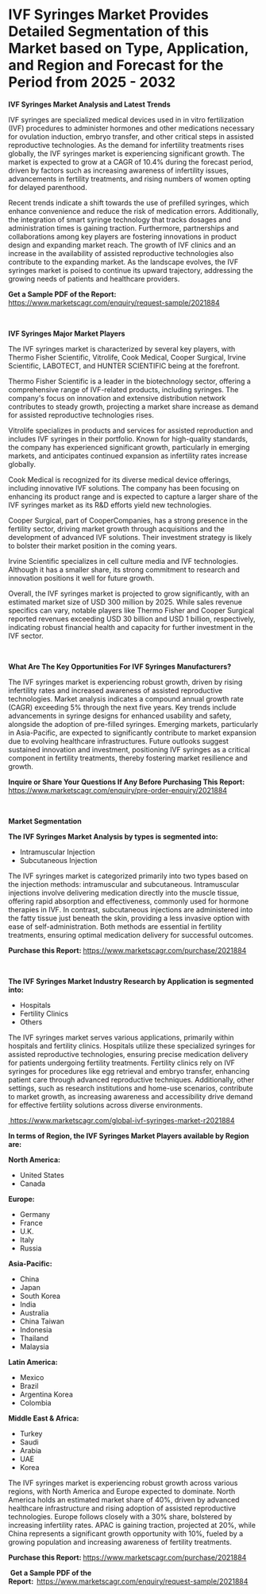 <p><h1>IVF Syringes Market Provides Detailed Segmentation of this Market based on Type, Application, and Region and Forecast for the Period from 2025 - 2032</h1></p><p><strong>IVF Syringes Market Analysis and Latest Trends</strong></p>
<p><p>IVF syringes are specialized medical devices used in in vitro fertilization (IVF) procedures to administer hormones and other medications necessary for ovulation induction, embryo transfer, and other critical steps in assisted reproductive technologies. As the demand for infertility treatments rises globally, the IVF syringes market is experiencing significant growth. The market is expected to grow at a CAGR of 10.4% during the forecast period, driven by factors such as increasing awareness of infertility issues, advancements in fertility treatments, and rising numbers of women opting for delayed parenthood.</p><p>Recent trends indicate a shift towards the use of prefilled syringes, which enhance convenience and reduce the risk of medication errors. Additionally, the integration of smart syringe technology that tracks dosages and administration times is gaining traction. Furthermore, partnerships and collaborations among key players are fostering innovations in product design and expanding market reach. The growth of IVF clinics and an increase in the availability of assisted reproductive technologies also contribute to the expanding market. As the landscape evolves, the IVF syringes market is poised to continue its upward trajectory, addressing the growing needs of patients and healthcare providers.</p></p>
<p><strong>Get a Sample PDF of the Report:&nbsp;</strong> <a href="https://www.marketscagr.com/enquiry/request-sample/2021884?utm_campaign=3190&utm_medium=2&utm_source=Github&utm_content=ia&utm_term=17042025&utm_id=ivf-syringes">https://www.marketscagr.com/enquiry/request-sample/2021884</a></p>
<p>&nbsp;</p>
<p><strong>IVF Syringes Major Market Players</strong></p>
<p><p>The IVF syringes market is characterized by several key players, with Thermo Fisher Scientific, Vitrolife, Cook Medical, Cooper Surgical, Irvine Scientific, LABOTECT, and HUNTER SCIENTIFIC being at the forefront. </p><p>Thermo Fisher Scientific is a leader in the biotechnology sector, offering a comprehensive range of IVF-related products, including syringes. The company's focus on innovation and extensive distribution network contributes to steady growth, projecting a market share increase as demand for assisted reproductive technologies rises.</p><p>Vitrolife specializes in products and services for assisted reproduction and includes IVF syringes in their portfolio. Known for high-quality standards, the company has experienced significant growth, particularly in emerging markets, and anticipates continued expansion as infertility rates increase globally.</p><p>Cook Medical is recognized for its diverse medical device offerings, including innovative IVF solutions. The company has been focusing on enhancing its product range and is expected to capture a larger share of the IVF syringes market as its R&D efforts yield new technologies.</p><p>Cooper Surgical, part of CooperCompanies, has a strong presence in the fertility sector, driving market growth through acquisitions and the development of advanced IVF solutions. Their investment strategy is likely to bolster their market position in the coming years.</p><p>Irvine Scientific specializes in cell culture media and IVF technologies. Although it has a smaller share, its strong commitment to research and innovation positions it well for future growth.</p><p>Overall, the IVF syringes market is projected to grow significantly, with an estimated market size of USD 300 million by 2025. While sales revenue specifics can vary, notable players like Thermo Fisher and Cooper Surgical reported revenues exceeding USD 30 billion and USD 1 billion, respectively, indicating robust financial health and capacity for further investment in the IVF sector.</p></p>
<p>&nbsp;</p>
<p><strong>What Are The Key Opportunities For IVF Syringes Manufacturers?</strong></p>
<p><p>The IVF syringes market is experiencing robust growth, driven by rising infertility rates and increased awareness of assisted reproductive technologies. Market analysis indicates a compound annual growth rate (CAGR) exceeding 5% through the next five years. Key trends include advancements in syringe designs for enhanced usability and safety, alongside the adoption of pre-filled syringes. Emerging markets, particularly in Asia-Pacific, are expected to significantly contribute to market expansion due to evolving healthcare infrastructures. Future outlooks suggest sustained innovation and investment, positioning IVF syringes as a critical component in fertility treatments, thereby fostering market resilience and growth.</p></p>
<p><strong>Inquire or Share Your Questions If Any Before Purchasing This Report:</strong> <a href="https://www.marketscagr.com/enquiry/pre-order-enquiry/2021884?utm_campaign=3190&utm_medium=2&utm_source=Github&utm_content=ia&utm_term=17042025&utm_id=ivf-syringes">https://www.marketscagr.com/enquiry/pre-order-enquiry/2021884</a></p>
<p>&nbsp;</p>
<p><strong>Market Segmentation</strong></p>
<p><strong>The IVF Syringes Market Analysis by types is segmented into:</strong></p>
<p><ul><li>Intramuscular Injection</li><li>Subcutaneous Injection</li></ul></p>
<p><p>The IVF syringes market is categorized primarily into two types based on the injection methods: intramuscular and subcutaneous. Intramuscular injections involve delivering medication directly into the muscle tissue, offering rapid absorption and effectiveness, commonly used for hormone therapies in IVF. In contrast, subcutaneous injections are administered into the fatty tissue just beneath the skin, providing a less invasive option with ease of self-administration. Both methods are essential in fertility treatments, ensuring optimal medication delivery for successful outcomes.</p></p>
<p><strong>Purchase this Report:&nbsp;</strong><a href="https://www.marketscagr.com/purchase/2021884?utm_campaign=3190&utm_medium=2&utm_source=Github&utm_content=ia&utm_term=17042025&utm_id=ivf-syringes">https://www.marketscagr.com/purchase/2021884</a></p>
<p>&nbsp;</p>
<p><strong>The IVF Syringes Market Industry Research by Application is segmented into:</strong></p>
<p><ul><li>Hospitals</li><li>Fertility Clinics</li><li>Others</li></ul></p>
<p><p>The IVF syringes market serves various applications, primarily within hospitals and fertility clinics. Hospitals utilize these specialized syringes for assisted reproductive technologies, ensuring precise medication delivery for patients undergoing fertility treatments. Fertility clinics rely on IVF syringes for procedures like egg retrieval and embryo transfer, enhancing patient care through advanced reproductive techniques. Additionally, other settings, such as research institutions and home-use scenarios, contribute to market growth, as increasing awareness and accessibility drive demand for effective fertility solutions across diverse environments.</p></p>
<p><a href="https://www.marketscagr.com/global-ivf-syringes-market-r2021884?utm_campaign=3190&utm_medium=2&utm_source=Github&utm_content=ia&utm_term=17042025&utm_id=ivf-syringes">&nbsp;https://www.marketscagr.com/global-ivf-syringes-market-r2021884</a></p>
<p><strong>In terms of Region, the IVF Syringes Market Players available by Region are:</strong></p>
<p>
    <p> <strong> North America: </strong>
        <ul>
            <li>United States</li>
            <li>Canada</li>
        </ul>
        </p> 
    <p> <strong> Europe: </strong>
        <ul>
            <li>Germany</li>
            <li>France</li>
            <li>U.K.</li>
            <li>Italy</li>
            <li>Russia</li>
        </ul>
        </p> 
    <p> <strong> Asia-Pacific: </strong>
        <ul>
            <li>China</li>
            <li>Japan</li>
            <li>South Korea</li>
            <li>India</li>
            <li>Australia</li>
            <li>China Taiwan</li>
            <li>Indonesia</li>
            <li>Thailand</li>
            <li>Malaysia</li>
        </ul>
        </p> 
    <p> <strong> Latin America: </strong>
        <ul>
            <li>Mexico</li>
            <li>Brazil</li>
            <li>Argentina Korea</li>
            <li>Colombia</li>
        </ul>
        </p> 
    <p> <strong> Middle East & Africa: </strong>
        <ul>
            <li>Turkey</li>
            <li>Saudi</li>
            <li>Arabia</li>
            <li>UAE</li>
            <li>Korea</li>
        </ul>
    </p>
    </p>
<p><p>The IVF syringes market is experiencing robust growth across various regions, with North America and Europe expected to dominate. North America holds an estimated market share of 40%, driven by advanced healthcare infrastructure and rising adoption of assisted reproductive technologies. Europe follows closely with a 30% share, bolstered by increasing infertility rates. APAC is gaining traction, projected at 20%, while China represents a significant growth opportunity with 10%, fueled by a growing population and increasing awareness of fertility treatments.</p></p>
<p><strong>Purchase this Report: </strong><a href="https://www.marketscagr.com/purchase/2021884?utm_campaign=3190&utm_medium=2&utm_source=Github&utm_content=ia&utm_term=17042025&utm_id=ivf-syringes">https://www.marketscagr.com/purchase/2021884</a></p>
<p>&nbsp;<strong>Get a Sample PDF of the Report:&nbsp;&nbsp;</strong><a href="https://www.marketscagr.com/enquiry/request-sample/2021884?utm_campaign=3190&utm_medium=2&utm_source=Github&utm_content=ia&utm_term=17042025&utm_id=ivf-syringes">https://www.marketscagr.com/enquiry/request-sample/2021884</a></p>
<p><strong></strong></p>
<p><p></p><p></p><p></p></p>